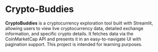 # Crypto-Buddies
**CryptoBuddies** is a cryptocurrency exploration tool built with Streamlit, allowing users to view live cryptocurrency data, detailed exchange information, and specific crypto details. It fetches data via the CoinMarketCap API and presents it in an easy-to-navigate UI with pagination support. This project is intended for learning purposes.
